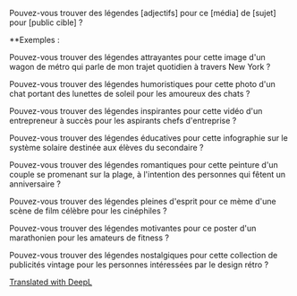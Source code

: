 Pouvez-vous trouver des légendes [adjectifs] pour ce [média] de [sujet] pour [public cible] ?

**Exemples :

Pouvez-vous trouver des légendes attrayantes pour cette image d'un wagon de métro qui parle de mon trajet quotidien à travers New York ?

Pouvez-vous trouver des légendes humoristiques pour cette photo d'un chat portant des lunettes de soleil pour les amoureux des chats ?  
  
Pouvez-vous trouver des légendes inspirantes pour cette vidéo d'un entrepreneur à succès pour les aspirants chefs d'entreprise ?  
  
Pouvez-vous trouver des légendes éducatives pour cette infographie sur le système solaire destinée aux élèves du secondaire ?  
  
Pouvez-vous trouver des légendes romantiques pour cette peinture d'un couple se promenant sur la plage, à l'intention des personnes qui fêtent un anniversaire ?  
  
Pouvez-vous trouver des légendes pleines d'esprit pour ce mème d'une scène de film célèbre pour les cinéphiles ?  
  
Pouvez-vous trouver des légendes motivantes pour ce poster d'un marathonien pour les amateurs de fitness ?  
  
Pouvez-vous trouver des légendes nostalgiques pour cette collection de publicités vintage pour les personnes intéressées par le design rétro ?  
  
[Translated with DeepL](https://www.deepl.com/translator?utm_source=windows&utm_medium=app&utm_campaign=windows-share)